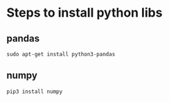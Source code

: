 # Steps to install python libs
## pandas
```
sudo apt-get install python3-pandas
```
## numpy
```
pip3 install numpy
```
